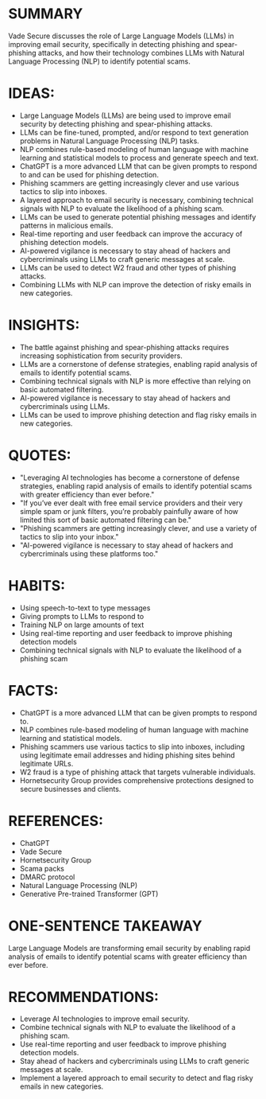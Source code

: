 # SUMMARY
Vade Secure discusses the role of Large Language Models (LLMs) in improving email security, specifically in detecting phishing and spear-phishing attacks, and how their technology combines LLMs with Natural Language Processing (NLP) to identify potential scams.

# IDEAS:
* Large Language Models (LLMs) are being used to improve email security by detecting phishing and spear-phishing attacks.
* LLMs can be fine-tuned, prompted, and/or respond to text generation problems in Natural Language Processing (NLP) tasks.
* NLP combines rule-based modeling of human language with machine learning and statistical models to process and generate speech and text.
* ChatGPT is a more advanced LLM that can be given prompts to respond to and can be used for phishing detection.
* Phishing scammers are getting increasingly clever and use various tactics to slip into inboxes.
* A layered approach to email security is necessary, combining technical signals with NLP to evaluate the likelihood of a phishing scam.
* LLMs can be used to generate potential phishing messages and identify patterns in malicious emails.
* Real-time reporting and user feedback can improve the accuracy of phishing detection models.
* AI-powered vigilance is necessary to stay ahead of hackers and cybercriminals using LLMs to craft generic messages at scale.
* LLMs can be used to detect W2 fraud and other types of phishing attacks.
* Combining LLMs with NLP can improve the detection of risky emails in new categories.

# INSIGHTS:
* The battle against phishing and spear-phishing attacks requires increasing sophistication from security providers.
* LLMs are a cornerstone of defense strategies, enabling rapid analysis of emails to identify potential scams.
* Combining technical signals with NLP is more effective than relying on basic automated filtering.
* AI-powered vigilance is necessary to stay ahead of hackers and cybercriminals using LLMs.
* LLMs can be used to improve phishing detection and flag risky emails in new categories.

# QUOTES:
* "Leveraging AI technologies has become a cornerstone of defense strategies, enabling rapid analysis of emails to identify potential scams with greater efficiency than ever before."
* "If you’ve ever dealt with free email service providers and their very simple spam or junk filters, you’re probably painfully aware of how limited this sort of basic automated filtering can be."
* "Phishing scammers are getting increasingly clever, and use a variety of tactics to slip into your inbox."
* "AI-powered vigilance is necessary to stay ahead of hackers and cybercriminals using these platforms too."

# HABITS:
* Using speech-to-text to type messages
* Giving prompts to LLMs to respond to
* Training NLP on large amounts of text
* Using real-time reporting and user feedback to improve phishing detection models
* Combining technical signals with NLP to evaluate the likelihood of a phishing scam

# FACTS:
* ChatGPT is a more advanced LLM that can be given prompts to respond to.
* NLP combines rule-based modeling of human language with machine learning and statistical models.
* Phishing scammers use various tactics to slip into inboxes, including using legitimate email addresses and hiding phishing sites behind legitimate URLs.
* W2 fraud is a type of phishing attack that targets vulnerable individuals.
* Hornetsecurity Group provides comprehensive protections designed to secure businesses and clients.

# REFERENCES:
* ChatGPT
* Vade Secure
* Hornetsecurity Group
* Scama packs
* DMARC protocol
* Natural Language Processing (NLP)
* Generative Pre-trained Transformer (GPT)

# ONE-SENTENCE TAKEAWAY
Large Language Models are transforming email security by enabling rapid analysis of emails to identify potential scams with greater efficiency than ever before.

# RECOMMENDATIONS:
* Leverage AI technologies to improve email security.
* Combine technical signals with NLP to evaluate the likelihood of a phishing scam.
* Use real-time reporting and user feedback to improve phishing detection models.
* Stay ahead of hackers and cybercriminals using LLMs to craft generic messages at scale.
* Implement a layered approach to email security to detect and flag risky emails in new categories.
